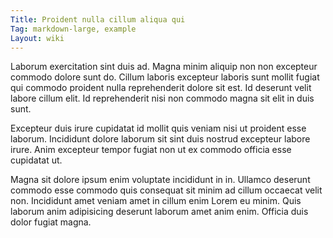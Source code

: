 ```yaml
---
Title: Proident nulla cillum aliqua qui
Tag: markdown-large, example
Layout: wiki
---
```

Laborum exercitation sint duis ad. Magna minim aliquip non non excepteur commodo dolore sunt do. Cillum laboris excepteur laboris sunt mollit fugiat qui commodo proident nulla reprehenderit dolore sit est. Id deserunt velit labore cillum elit. Id reprehenderit nisi non commodo magna sit elit in duis sunt.

Excepteur duis irure cupidatat id mollit quis veniam nisi ut proident esse laborum. Incididunt dolore laborum sit sint duis nostrud excepteur labore irure. Anim excepteur tempor fugiat non ut ex commodo officia esse cupidatat ut.

Magna sit dolore ipsum enim voluptate incididunt in in. Ullamco deserunt commodo esse commodo quis consequat sit minim ad cillum occaecat velit non. Incididunt amet veniam amet in cillum enim Lorem eu minim. Quis laborum anim adipisicing deserunt laborum amet anim enim. Officia duis dolor fugiat magna.